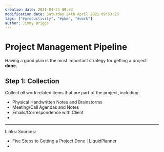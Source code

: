 ```yaml
---
creation date: 2021-04-24 09:53
modification date: Saturday 24th April 2021 09:53:23
tags: ["#productivity", "#pkm", "#work"]
author: Jimmy Briggs
---
```


# Project Management Pipeline

Having a good plan is the most important strategy for getting a project **done**.

## Step 1: Collection

Collect *all* work related items that are part of the project, including:

- Physical Handwritten Notes and Brainstorms
- Meeting/Call Agendas and Notes
- Emails/Correspondence with Client
-  

***
Links: 
Sources:
- [Five Steps to Getting a Project Done | LiquidPlanner](https://www.liquidplanner.com/blog/5-steps-to-getting-a-project-done/#:~:text=Five%20Steps%20to%20Getting%20a%20Project%20Done.%201,to%20review.%205%205.%20Just%20do%20it%21%20)
- 

